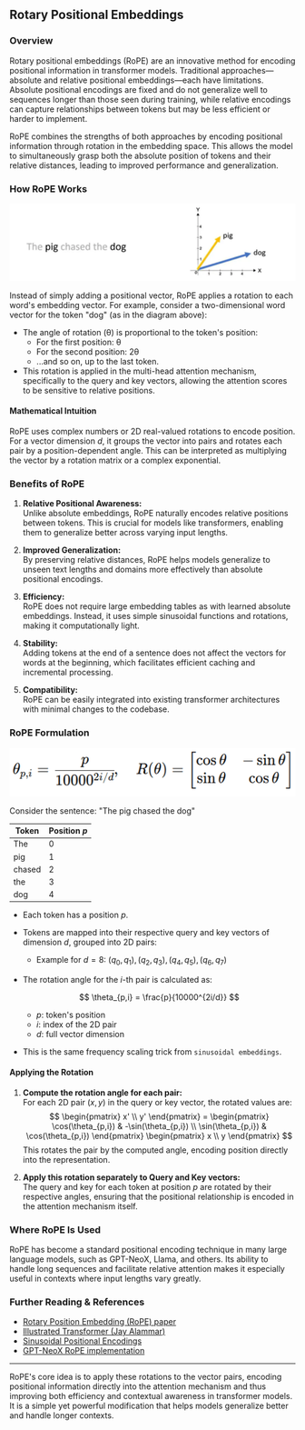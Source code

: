 ## Rotary Positional Embeddings

### Overview

Rotary positional embeddings (RoPE) are an innovative method for encoding positional information in transformer models. Traditional approaches—absolute and relative positional embeddings—each have limitations. Absolute positional encodings are fixed and do not generalize well to sequences longer than those seen during training, while relative encodings can capture relationships between tokens but may be less efficient or harder to implement.

RoPE combines the strengths of both approaches by encoding positional information through rotation in the embedding space. This allows the model to simultaneously grasp both the absolute position of tokens and their relative distances, leading to improved performance and generalization.

### How RoPE Works

![Output example:](../assets/rope_example.webp)

Instead of simply adding a positional vector, RoPE applies a rotation to each word's embedding vector. For example, consider a two-dimensional word vector for the token "dog" (as in the diagram above):

- The angle of rotation (θ) is proportional to the token's position:  
  - For the first position: θ  
  - For the second position: 2θ  
  - ...and so on, up to the last token.
- This rotation is applied in the multi-head attention mechanism, specifically to the query and key vectors, allowing the attention scores to be sensitive to relative positions.

#### Mathematical Intuition

RoPE uses complex numbers or 2D real-valued rotations to encode position. For a vector dimension $d$, it groups the vector into pairs and rotates each pair by a position-dependent angle. This can be interpreted as multiplying the vector by a rotation matrix or a complex exponential.

### Benefits of RoPE

1. **Relative Positional Awareness:**  
   Unlike absolute embeddings, RoPE naturally encodes relative positions between tokens. This is crucial for models like transformers, enabling them to generalize better across varying input lengths.

2. **Improved Generalization:**  
   By preserving relative distances, RoPE helps models generalize to unseen text lengths and domains more effectively than absolute positional encodings.

3. **Efficiency:**  
   RoPE does not require large embedding tables as with learned absolute embeddings. Instead, it uses simple sinusoidal functions and rotations, making it computationally light.

4. **Stability:**  
   Adding tokens at the end of a sentence does not affect the vectors for words at the beginning, which facilitates efficient caching and incremental processing.

5. **Compatibility:**  
   RoPE can be easily integrated into existing transformer architectures with minimal changes to the codebase.

### RoPE Formulation

![Output example:](../assets/RoPE-Theta-Rotation-Formula.png)

Consider the sentence: "The pig chased the dog"

| Token   | Position $p$ |
| ------- | ------------ |
| The     | 0            |
| pig     | 1            |
| chased  | 2            |
| the     | 3            |
| dog     | 4            |

- Each token has a position $p$.
- Tokens are mapped into their respective query and key vectors of dimension $d$, grouped into 2D pairs:
    - Example for $d = 8$: $(q_0, q_1), (q_2, q_3), (q_4, q_5), (q_6, q_7)$
- The rotation angle for the $i$-th pair is calculated as:

  $$
  \theta_{p,i} = \frac{p}{10000^{2i/d}}
  $$

  - $p$: token's position
  - $i$: index of the 2D pair
  - $d$: full vector dimension

- This is the same frequency scaling trick from `sinusoidal embeddings`.

#### Applying the Rotation

1. **Compute the rotation angle for each pair:**  
   For each 2D pair $(x, y)$ in the query or key vector, the rotated values are:
   $$
   \begin{pmatrix}
   x' \\
   y'
   \end{pmatrix} =
   \begin{pmatrix}
   \cos(\theta_{p,i}) & -\sin(\theta_{p,i}) \\
   \sin(\theta_{p,i}) &  \cos(\theta_{p,i})
   \end{pmatrix}
   \begin{pmatrix}
   x \\
   y
   \end{pmatrix}
   $$
   This rotates the pair by the computed angle, encoding position directly into the representation.

2. **Apply this rotation separately to Query and Key vectors:**  
   The query and key for each token at position $p$ are rotated by their respective angles, ensuring that the positional relationship is encoded in the attention mechanism itself.

### Where RoPE Is Used

RoPE has become a standard positional encoding technique in many large language models, such as GPT-NeoX, Llama, and others. Its ability to handle long sequences and facilitate relative attention makes it especially useful in contexts where input lengths vary greatly.

### Further Reading & References

- [Rotary Position Embedding (RoPE) paper](https://arxiv.org/abs/2104.09864)
- [Illustrated Transformer (Jay Alammar)](https://jalammar.github.io/illustrated-transformer/)
- [Sinusoidal Positional Encodings](https://arxiv.org/abs/1706.03762)
- [GPT-NeoX RoPE implementation](https://github.com/EleutherAI/gpt-neox/blob/main/megatron/model/positional_embeddings.py)

---

RoPE's core idea is to apply these rotations to the vector pairs, encoding positional information directly into the attention mechanism and thus improving both efficiency and contextual awareness in transformer models. It is a simple yet powerful modification that helps models generalize better and handle longer contexts.
